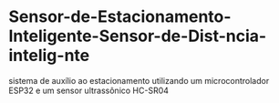# Sensor-de-Estacionamento-Inteligente-Sensor-de-Dist-ncia-intelig-nte
sistema de auxílio ao estacionamento utilizando um microcontrolador ESP32 e um sensor ultrassônico HC-SR04
